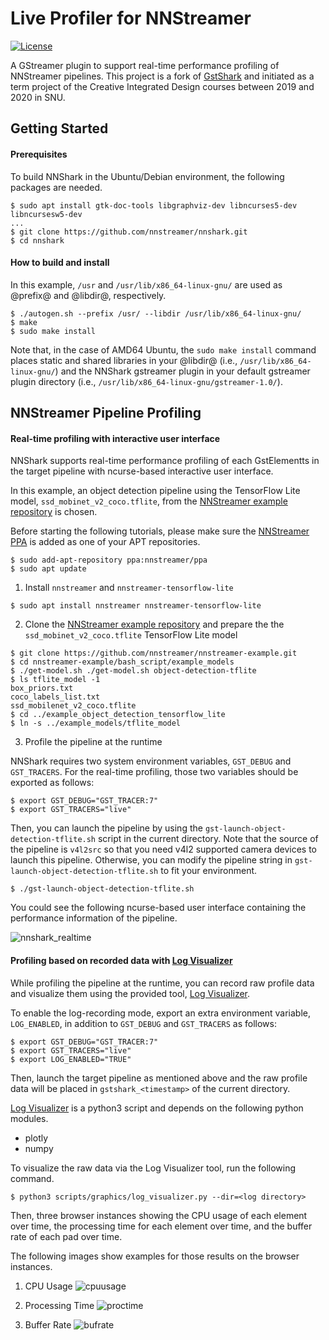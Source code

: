 # Live Profiler for NNStreamer

[![License](https://img.shields.io/github/license/nnstreamer/nnshark?style=plastic)](https://github.com/nnstreamer/nnshark/blob/master/COPYING.LESSER)

A GStreamer plugin to support real-time performance profiling of NNStreamer pipelines.
This project is a fork of [GstShark](https://github.com/RidgeRun/gst-shark) and initiated as a term project of the Creative Integrated Design courses between 2019 and 2020 in SNU.

## Getting Started

#### Prerequisites

To build NNShark in the Ubuntu/Debian environment, the following packages are needed.

```console
$ sudo apt install gtk-doc-tools libgraphviz-dev libncurses5-dev libncursesw5-dev
...
$ git clone https://github.com/nnstreamer/nnshark.git
$ cd nnshark
```

#### How to build and install

In this example, ```/usr``` and ```/usr/lib/x86_64-linux-gnu/``` are used as @prefix@ and @libdir@, respectively.

```console
$ ./autogen.sh --prefix /usr/ --libdir /usr/lib/x86_64-linux-gnu/
$ make
$ sudo make install
```

Note that, in the case of AMD64 Ubuntu, the ```sudo make install``` command places static and shared libraries in your @libdir@ (i.e., ```/usr/lib/x86_64-linux-gnu/```) and the NNShark gstreamer plugin in your default gstreamer plugin directory (i.e., ```/usr/lib/x86_64-linux-gnu/gstreamer-1.0/```).

## NNStreamer Pipeline Profiling

#### Real-time profiling with interactive user interface

NNShark supports real-time performance profiling of each GstElementts in the target pipeline with ncurse-based interactive user interface.

In this example, an object detection pipeline using the TensorFlow Lite model, ```ssd_mobinet_v2_coco.tflite```, from the [NNStreamer example repository](https://github.com/nnstreamer/nnstreamer-example/tree/master/bash_script/example_object_detection_tensorflow_lite) is chosen.

Before starting the following tutorials, please make sure the [NNStreamer PPA](https://launchpad.net/~nnstreamer/+archive/ubuntu/ppa) is added as one of your APT repositories.

```console
$ sudo add-apt-repository ppa:nnstreamer/ppa
$ sudo apt update
```

1. Install ```nnstreamer``` and ```nnstreamer-tensorflow-lite```

```console
$ sudo apt install nnstreamer nnstreamer-tensorflow-lite
```

2. Clone the [NNStreamer example repository](https://github.com/nnstreamer/nnstreamer-example/tree/master/bash_script/example_object_detection_tensorflow_lite) and prepare the the ```ssd_mobinet_v2_coco.tflite``` TensorFlow Lite model

```console
$ git clone https://github.com/nnstreamer/nnstreamer-example.git
$ cd nnstreamer-example/bash_script/example_models
$ ./get-model.sh ./get-model.sh object-detection-tflite
$ ls tflite_model -1
box_priors.txt
coco_labels_list.txt
ssd_mobilenet_v2_coco.tflite
$ cd ../example_object_detection_tensorflow_lite
$ ln -s ../example_models/tflite_model
```

3. Profile the pipeline at the runtime

NNShark requires two system environment variables, ```GST_DEBUG``` and ```GST_TRACERS```. For the real-time profiling, those two variables should be exported as follows:

```console
$ export GST_DEBUG="GST_TRACER:7"
$ export GST_TRACERS="live"
```

Then, you can launch the pipeline by using the ```gst-launch-object-detection-tflite.sh``` script in the current directory. Note that the source of the pipeline is ```v4l2src``` so that you need v4l2 supported camera devices to launch this pipeline. Otherwise, you can modify the pipeline string in ```gst-launch-object-detection-tflite.sh``` to fit your environment.

```console
$ ./gst-launch-object-detection-tflite.sh
```

You could see the following ncurse-based user interface containing the performance information of the pipeline.

![nnshark_realtime](https://user-images.githubusercontent.com/2772376/90096307-e3213700-dd6d-11ea-8eea-e939b34b7319.png)

#### Profiling based on recorded data with [Log Visualizer](https://github.com/nnstreamer/nnshark/blob/master/scripts/graphics/log_visualizer.py)

While profiling the pipeline at the runtime, you can record raw profile data and visualize them using the provided tool, [Log Visualizer](https://github.com/nnstreamer/nnshark/blob/master/scripts/graphics/log_visualizer.py).

To enable the log-recording mode, export an extra environment variable, ```LOG_ENABLED```, in addition to ```GST_DEBUG``` and ```GST_TRACERS``` as follows:

```console
$ export GST_DEBUG="GST_TRACER:7"
$ export GST_TRACERS="live"
$ export LOG_ENABLED="TRUE"
```

Then, launch the target pipeline as mentioned above and the raw profile data will be placed in ```gstshark_<timestamp>``` of the current directory.

[Log Visualizer](https://github.com/nnstreamer/nnshark/blob/master/scripts/graphics/log_visualizer.py) is a python3 script and depends on the following python modules.

- plotly
- numpy

To visualize the raw data via the Log Visualizer tool, run the following command.

```console
$ python3 scripts/graphics/log_visualizer.py --dir=<log directory>
```

Then, three browser instances showing the CPU usage of each element over time, the processing time for each element over time, and the buffer rate of each pad over time.

The following images show examples for those results on the browser instances.

1. CPU Usage
![cpuusage](https://user-images.githubusercontent.com/44594966/85497519-07d41a80-b619-11ea-810e-6d15661206a4.png)

2. Processing Time
![proctime](https://user-images.githubusercontent.com/44594966/85497520-07d41a80-b619-11ea-9880-bc135c008867.png)

3. Buffer Rate
![bufrate](https://user-images.githubusercontent.com/44594966/85497513-06a2ed80-b619-11ea-8bfa-c3e4c27dae3b.png)
